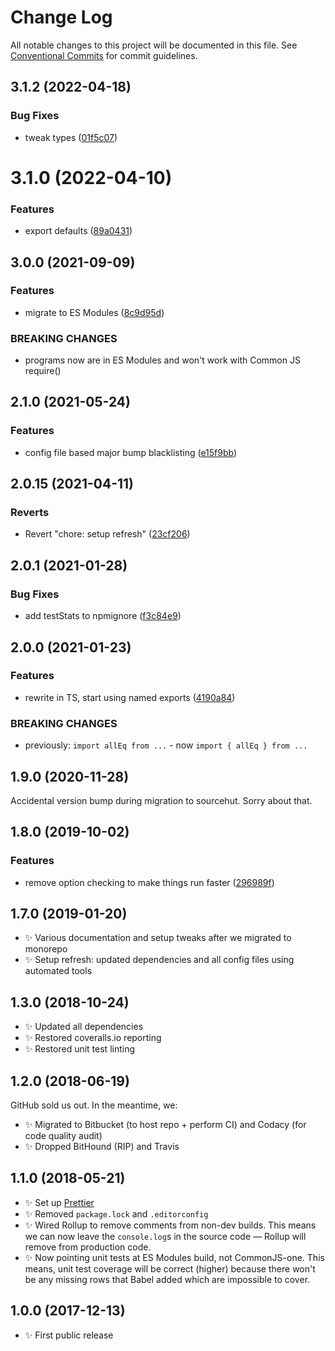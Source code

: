 # Change Log

All notable changes to this project will be documented in this file.
See [Conventional Commits](https://conventionalcommits.org) for commit guidelines.

## 3.1.2 (2022-04-18)


### Bug Fixes

* tweak types ([01f5c07](https://github.com/codsen/codsen/commit/01f5c07ce25fc641300f11028e6420889b46e1b5))





# 3.1.0 (2022-04-10)

### Features

- export defaults ([89a0431](https://github.com/codsen/codsen/commit/89a0431b38f2b523a4d9da12ecb4264620bb646e))

## 3.0.0 (2021-09-09)

### Features

- migrate to ES Modules ([8c9d95d](https://github.com/codsen/codsen/commit/8c9d95d5dea0b769c2f070397141918a4893d575))

### BREAKING CHANGES

- programs now are in ES Modules and won't work with Common JS require()

## 2.1.0 (2021-05-24)

### Features

- config file based major bump blacklisting ([e15f9bb](https://github.com/codsen/codsen/commit/e15f9bba1c4fd5f847ac28b3f38fa6ee633f5dca))

## 2.0.15 (2021-04-11)

### Reverts

- Revert "chore: setup refresh" ([23cf206](https://github.com/codsen/codsen/commit/23cf206970a087ff0fa04e61f94d919f59ab3881))

## 2.0.1 (2021-01-28)

### Bug Fixes

- add testStats to npmignore ([f3c84e9](https://github.com/codsen/codsen/commit/f3c84e95afc5514214312f913692d85b2e12eb29))

## 2.0.0 (2021-01-23)

### Features

- rewrite in TS, start using named exports ([4190a84](https://github.com/codsen/codsen/commit/4190a849df5ed2c76fc08e44199cfb41bee45857))

### BREAKING CHANGES

- previously: `import allEq from ...` - now `import { allEq } from ...`

## 1.9.0 (2020-11-28)

Accidental version bump during migration to sourcehut. Sorry about that.

## 1.8.0 (2019-10-02)

### Features

- remove option checking to make things run faster ([296989f](https://gitlab.com/codsen/codsen/commit/296989f))

## 1.7.0 (2019-01-20)

- ✨ Various documentation and setup tweaks after we migrated to monorepo
- ✨ Setup refresh: updated dependencies and all config files using automated tools

## 1.3.0 (2018-10-24)

- ✨ Updated all dependencies
- ✨ Restored coveralls.io reporting
- ✨ Restored unit test linting

## 1.2.0 (2018-06-19)

GitHub sold us out. In the meantime, we:

- ✨ Migrated to Bitbucket (to host repo + perform CI) and Codacy (for code quality audit)
- ✨ Dropped BitHound (RIP) and Travis

## 1.1.0 (2018-05-21)

- ✨ Set up [Prettier](https://prettier.io)
- ✨ Removed `package.lock` and `.editorconfig`
- ✨ Wired Rollup to remove comments from non-dev builds. This means we can now leave the `console.log`s in the source code — Rollup will remove from production code.
- ✨ Now pointing unit tests at ES Modules build, not CommonJS-one. This means, unit test coverage will be correct (higher) because there won't be any missing rows that Babel added which are impossible to cover.

## 1.0.0 (2017-12-13)

- ✨ First public release
